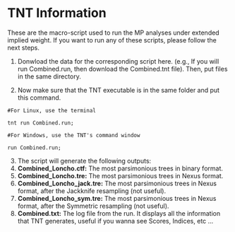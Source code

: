 # TNT Information

These are the macro-script used to run the MP analyses under extended implied weight. If you want to run any of these scripts, please follow the next steps.

1. Donwload the data for the corresponding script here. (e.g., If you will run Combined.run, then download the Combined.tnt file). Then, put files in the same directory.

2. Now make sure that the TNT executable is in the same folder and put this command.

```
#For Linux, use the terminal

tnt run Combined.run;

#For Windows, use the TNT's command window

run Combined.run;

```
 3. The script will generate the following outputs:
  1. **Combined_Loncho.ctf:** The most parsimonious trees in binary format.
  2. **Combined_Loncho.tre:** The most parsimonious trees in Nexus format.
  3. **Combined_Loncho_jack.tre:** The most parsimonious trees in Nexus format, after the Jackknife resampling (not useful).
  4. **Combined_Loncho_sym.tre:** The most parsimonious trees in Nexus format, after the Symmetric resampling (not useful).
  5. **Combined.txt:** The log file from the run. It displays all the information that TNT generates, useful if you wanna see Scores, Indices, etc ...
